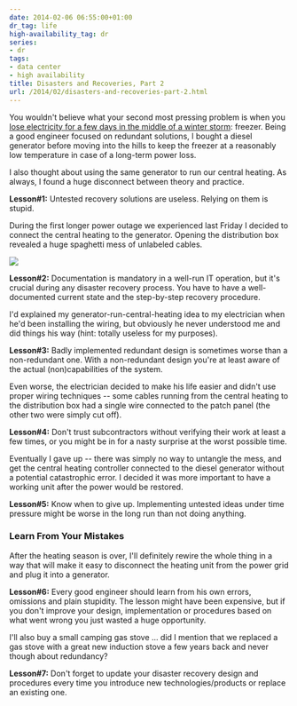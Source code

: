 ```yaml
---
date: 2014-02-06 06:55:00+01:00
dr_tag: life
high-availability_tag: dr
series:
- dr
tags:
- data center
- high availability
title: Disasters and Recoveries, Part 2
url: /2014/02/disasters-and-recoveries-part-2.html
---
```

You wouldn't believe what your second most pressing problem is when you [lose electricity for a few days in the middle of a winter storm](/2014/02/disasters-and-recoveries-part-1.html): freezer. Being a good engineer focused on redundant solutions, I bought a diesel generator before moving into the hills to keep the freezer at a reasonably low temperature in case of a long-term power loss.

I also thought about using the same generator to run our central heating. As always, I found a huge disconnect between theory and practice.
<!--more-->
**Lesson#1:** Untested recovery solutions are useless. Relying on them is stupid.

During the first longer power outage we experienced last Friday I decided to connect the central heating to the generator. Opening the distribution box revealed a huge spaghetti mess of unlabeled cables.

![](/2014/02/s400-2014-02-04+09.01.30.jpg)

**Lesson#2:** Documentation is mandatory in a well-run IT operation, but it's crucial during any disaster recovery process. You have to have a well-documented current state and the step-by-step recovery procedure.

I'd explained my generator-run-central-heating idea to my electrician when he'd been installing the wiring, but obviously he never understood me and did things his way (hint: totally useless for my purposes).

**Lesson#3:** Badly implemented redundant design is sometimes worse than a non-redundant one. With a non-redundant design you're at least aware of the actual (non)capabilities of the system.

Even worse, the electrician decided to make his life easier and didn't use proper wiring techniques -- some cables running from the central heating to the distribution box had a single wire connected to the patch panel (the other two were simply cut off).

**Lesson#4:** Don't trust subcontractors without verifying their work at least a few times, or you might be in for a nasty surprise at the worst possible time.

Eventually I gave up -- there was simply no way to untangle the mess, and get the central heating controller connected to the diesel generator without a potential catastrophic error. I decided it was more important to have a working unit after the power would be restored.

**Lesson#5:** Know when to give up. Implementing untested ideas under time pressure might be worse in the long run than not doing anything.

### Learn From Your Mistakes

After the heating season is over, I'll definitely rewire the whole thing in a way that will make it easy to disconnect the heating unit from the power grid and plug it into a generator.

**Lesson#6:** Every good engineer should learn from his own errors, omissions and plain stupidity. The lesson might have been expensive, but if you don't improve your design, implementation or procedures based on what went wrong you just wasted a huge opportunity.

I'll also buy a small camping gas stove ... did I mention that we replaced a gas stove with a great new induction stove a few years back and never though about redundancy?

**Lesson#7:** Don't forget to update your disaster recovery design and procedures every time you introduce new technologies/products or replace an existing one.
